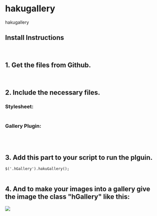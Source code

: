 # hakugallery
hakugallery

<h2>Install Instructions</h2>
			<br>
			<h2>1. Get the files from Github.</h2>
			<br>
			<h2>2. Include the necessary files.</h2>
			<h3>Stylesheet: <link rel="stylesheet/less" type="text/css" href="path/hakuGallery.css">
			<br><br>
			<h3>Gallery Plugin:</h3> <script src="path/hakuGallery.js"></script>
			<br><br>
			<h2>3. Add this part to your script to run the plguin.</h2>
			<code>$('.hGallery').hakuGallery();</code>
			<br><br>
			<h2>4. And to make your images into a gallery give the image the class "hGallery" like this:</h2>
			<code><img class="hGallery" src="img/1.jpg"></code>
